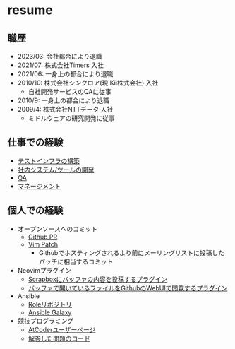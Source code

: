 # resume

## 職歴

- 2023/03: 会社都合により退職
- 2021/07: 株式会社Timers 入社
- 2021/06: 一身上の都合により退職
- 2010/10: 株式会社シンクロア(現 Kii株式会社) 入社
   - 自社開発サービスのQAに従事
- 2010/9: 一身上の都合により退職
- 2009/4: 株式会社NTTデータ 入社
   - ミドルウェアの研究開発に従事

## 仕事での経験

- [テストインフラの構築](./infra.md)
- [社内システム/ツールの開発](./for_company.md)
- [QA](./qa.md)
- [マネージメント](./management.md)

## 個人での経験

- オープンソースへのコミット
   - [Github PR](https://github.com/pulls?q=is%3Apr+author%3AFGtatsuro+-org%3AFGtatsuro)
   - [Vim Patch](https://github.com/vim/vim/commit/4f8301f6415e86631dadbc19066ba0bc8550df49)
      - Githubでホスティングされるより前にメーリングリストに投稿したパッチに相当するコミット
- Neovimプラグイン
   - [Scrapboxにバッファの内容を投稿するプラグイン](https://github.com/FGtatsuro/scrapbox.nvim)
   - [バッファで開いているファイルをGithubのWebUIで閲覧するプラグイン](https://github.com/FGtatsuro/github.nvim)
- Ansible
   - [Roleリポジトリ](https://github.com/FGtatsuro?tab=repositories&q=ansible&type=&language=)
   - [Ansible Galaxy](https://galaxy.ansible.com/FGtatsuro)
- 競技プログラミング
   - [AtCoderユーザーページ](https://atcoder.jp/users/fgtatsuro)
   - [解答した問題のコード](https://github.com/FGtatsuro/myatcoder)
